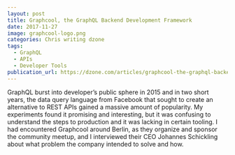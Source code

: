 ```yaml
---
layout: post
title: Graphcool, the GraphQL Backend Development Framework
date: 2017-11-27
image: graphcool-logo.png
categories: Chris writing dzone
tags:
  - GraphQL
  - APIs
  - Developer Tools
publication_url: https://dzone.com/articles/graphcool-the-graphql-backend-development-framewor
---
```


GraphQL burst into developer’s public sphere in 2015 and in two short years, the data query language from Facebook that sought to create an alternative to REST APIs gained a massive amount of popularity. My experiments found it promising and interesting, but it was confusing to understand the steps to production and it was lacking in certain tooling. I had encountered Graphcool around Berlin, as they organize and sponsor the community meetup, and I interviewed their CEO Johannes Schickling about what problem the company intended to solve and how.
